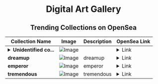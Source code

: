 <div align="center">

# Digital Art Gallery

## Trending Collections on OpenSea

| Collection Name                       | Image                                                                                     | Description                       | OpenSea Link                                                                                          |
|---------------------------------------|-------------------------------------------------------------------------------------------|-----------------------------------|--------------------------------------------------------------------------------------------------------|
| **<details><summary>Unidentified co...</summary>Unidentified contract f584860a-0c9d-4e2b-9c93-3119d4925564</details>** | ![Image](https://i.seadn.io/s/raw/files/5a3ac3ffe42033afff2632c8556a0bbc.png?w=500&auto=format?w=200&auto=format) |  | <details><summary>Link</summary>[Unidentified contract f584860a-0c9d-4e2b-9c93-3119d4925564](https://opensea.io/collection/unidentified-contract-f584860a-0c9d-4e2b-9c93-3119)</details> |
| **dreamup** | ![Image](https://i.seadn.io/s/raw/files/69845b77cbed765ec977193513a390dd.jpg?w=500&auto=format?w=200&auto=format) | dreamup | <details><summary>Link</summary>[dreamup](https://opensea.io/collection/dreamup-4)</details> |
| **emperor** | ![Image](https://i.seadn.io/s/raw/files/2e1ae352dd517384302fd0d46249b530.jpg?w=500&auto=format?w=200&auto=format) | emperor | <details><summary>Link</summary>[emperor](https://opensea.io/collection/emperor-32)</details> |
| **tremendous** | ![Image](https://i.seadn.io/s/raw/files/04499df05727df647aaab4accb6089dc.jpg?w=500&auto=format?w=200&auto=format) | tremendous | <details><summary>Link</summary>[tremendous](https://opensea.io/collection/tremendous-18)</details> |

</div>